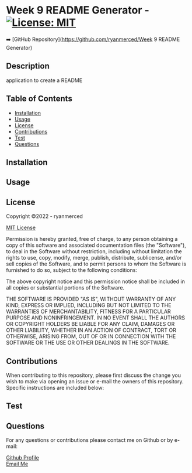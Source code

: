 
# Week 9 README Generator - [![License: MIT](https://img.shields.io/badge/License-MIT-yellow.svg)](https://opensource.org/licenses/MIT)

<!-- Remove Line Below if project is not published to GitHub -->
➡️ [GitHub Repository](https://github.com/ryanmerced/Week 9 README Generator)
    
## **Description**
    
application to create a README
    
## **Table of Contents**
    
- [Installation](#installation)
- [Usage](#usage)
- [License](#license)
- [Contributions](#contributions)
- [Test](#test)
- [Questions](#questions)
    
## **Installation**
    

    
## **Usage**
    

    
## **License**
    
Copyright &copy;2022 - ryanmerced
  
<p>

[MIT License](https://opensource.org/licenses/MIT)

Permission is hereby granted, free of charge, to any person obtaining a copy of this software and associated documentation files (the "Software"), to deal in the Software without restriction, including without limitation the rights to use, copy, modify, merge, publish, distribute, sublicense, and/or sell copies of the Software, and to permit persons to whom the Software is furnished to do so, subject to the following conditions:
        
The above copyright notice and this permission notice shall be included in all copies or substantial portions of the Software.
          
THE SOFTWARE IS PROVIDED "AS IS", WITHOUT WARRANTY OF ANY KIND, EXPRESS OR IMPLIED, INCLUDING BUT NOT LIMITED TO THE WARRANTIES OF MERCHANTABILITY, FITNESS FOR A PARTICULAR PURPOSE AND NONINFRINGEMENT. IN NO EVENT SHALL THE AUTHORS OR COPYRIGHT HOLDERS BE LIABLE FOR ANY CLAIM, DAMAGES OR OTHER LIABILITY, WHETHER IN AN ACTION OF CONTRACT, TORT OR OTHERWISE, ARISING FROM, OUT OF OR IN CONNECTION WITH THE SOFTWARE OR THE USE OR OTHER DEALINGS IN THE SOFTWARE.
        
</p>
    
## **Contributions**

When contributing to this repository, please first discuss the change you wish to make via opening an issue or e-mail the owners of this repository. Specific instructions are included below:



## **Test**



## **Questions**
    
For any questions or contributions please contact me on Github or by e-mail:
    
[Github Profile](https://www.github.com/ryanmerced)  
[Email Me](mailto:ryan_merced@hotmail.com)
    